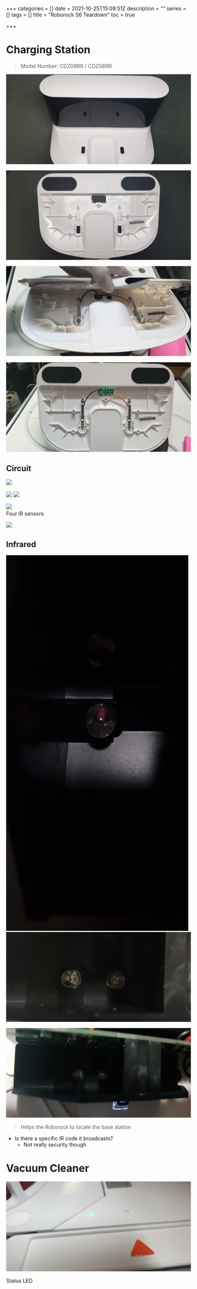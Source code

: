 +++
categories = []
date = 2021-10-25T15:09:51Z
description = ""
series = []
tags = []
title = "Roborock S6 Teardown"
toc = true

+++
# Charging Station

> Model Number: CDZ08RR / CDZ08RR

![](/uploads/20211025-20211025_175609.jpg)

![](/uploads/20211025-20211025_175620.jpg)

![](/uploads/20211025-20211025_180532.jpg)  

![](/uploads/20211025-20211025_180406.jpg)  

## Circuit

![](/uploads/20211025-20211025_175245.jpg)

![](/uploads/20211025-20211025_175214.jpg) ![](/uploads/20211025-20211025_175344.jpg)

![](/uploads/20211025-20211025_175307.jpg)  
Four IR sensors

![](/uploads/20211025-20211025_175320.jpg)

## Infrared

![](/uploads/20211025-20211025_180001.jpg)  ![](/uploads/20211025-20211025_180131.jpg)

![](/uploads/20211025-20211025_180118.jpg)

> Helps the Roborock to locate the base station

* Is there a specific IR code it broadcasts?
  * Not really security though

# Vacuum Cleaner

![](/uploads/20211025-20211026_005121.jpg)

Status LED